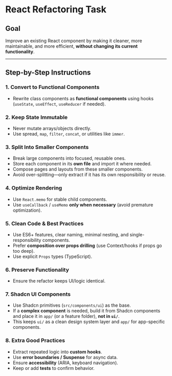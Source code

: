 # React Refactoring Task

## Goal
Improve an existing React component by making it cleaner, more maintainable, and more efficient, **without changing its current functionality**.

---

## Step-by-Step Instructions

### 1. Convert to Functional Components
- Rewrite class components as **functional components** using hooks (`useState`, `useEffect`, `useReducer` if needed).

### 2. Keep State Immutable
- Never mutate arrays/objects directly.  
- Use spread, `map`, `filter`, `concat`, or utilities like `immer`.

### 3. Split Into Smaller Components
- Break large components into focused, reusable ones.  
- Store each component in its **own file** and import it where needed.  
- Compose pages and layouts from these smaller components.  
- Avoid over-splitting—only extract if it has its own responsibility or reuse.


### 4. Optimize Rendering
- Use `React.memo` for stable child components.  
- Use `useCallback` / `useMemo` **only when necessary** (avoid premature optimization).

### 5. Clean Code & Best Practices
- Use ES6+ features, clear naming, minimal nesting, and single-responsibility components.  
- Prefer **composition over props drilling** (use Context/hooks if props go too deep).  
- Use explicit `Props` types (TypeScript).

### 6. Preserve Functionality
- Ensure the refactor keeps UI/logic identical.

### 7. Shadcn UI Components
- Use Shadcn primitives (`src/components/ui`) as the base.  
- If a **complex component** is needed, build it from Shadcn components and place it in `app/` (or a feature folder), **not in `ui/`**.  
- This keeps `ui/` as a clean design system layer and `app/` for app-specific components.

### 8. Extra Good Practices
- Extract repeated logic into **custom hooks**.  
- Use **error boundaries / Suspense** for async data.  
- Ensure **accessibility** (ARIA, keyboard navigation).  
- Keep or add **tests** to confirm behavior.  
